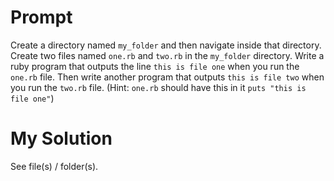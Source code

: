 # Prompt

Create a directory named `my_folder` and then navigate inside that directory. Create two files named `one.rb` and `two.rb` in the `my_folder` directory. Write a ruby program that outputs the line `this is file one` when you run the `one.rb` file. Then write another program that outputs `this is file two` when you run the `two.rb` file. (Hint: `one.rb` should have this in it `puts "this is file one"`)

# My Solution

See file(s) / folder(s).
